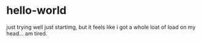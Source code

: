 # hello-world
just trying
well just startimg, but it feels like i got a whole loat of load on my head...
am tired.
